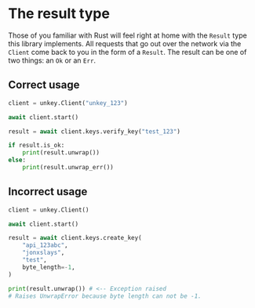# The result type

Those of you familiar with Rust will feel right at home with the `Result`
type this library implements. All requests that go out over the network
via the `Client` come back to you in the form of a `Result`. The result
can be one of two things: an `Ok` or an `Err`.

## Correct usage

```py
client = unkey.Client("unkey_123")

await client.start()

result = await client.keys.verify_key("test_123")

if result.is_ok:
    print(result.unwrap())
else:
    print(result.unwrap_err())
```

## Incorrect usage

```py
client = unkey.Client()

await client.start()

result = await client.keys.create_key(
    "api_123abc",
    "jonxslays",
    "test",
    byte_length=-1,
)

print(result.unwrap()) # <-- Exception raised
# Raises UnwrapError because byte length can not be -1.
```
